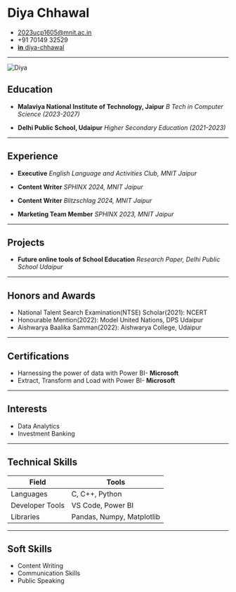 # **Diya Chhawal**
+ 2023ucp1605@mnit.ac.in
+ +91 70149 32529
+ [**in** diya-chhawal](https://www.linkedin.com/in/diya-chhawal-54a086296/)
---
![Diya](https://media.licdn.com/dms/image/v2/D4D03AQHgpLOzo3HmDQ/profile-displayphoto-shrink_400_400/profile-displayphoto-shrink_400_400/0/1705663654934?e=1737590400&v=beta&t=4AnZ0WucMJ0S3FdFIuDKzDb_7NA75YD0Vd4oyVTJ55Q)
## **Education**
+ **Malaviya National Institute of Technology, Jaipur**
*B Tech in Computer Science (2023-2027)*

+ **Delhi Public School, Udaipur**
*Higher Secondary Education (2021-2023)*
---
## **Experience**
+ **Executive**
*English Language and Activities Club, MNIT Jaipur*

+ **Content Writer**
*SPHINX 2024, MNIT Jaipur*

+ **Content Writer**
*Blitzschlag 2024, MNIT Jaipur*

+ **Marketing Team Member**
*SPHINX 2023, MNIT Jaipur*
---
## **Projects**
+ **Future online tools of School Education**
*Research Paper, Delhi Public School Udaipur*
---
## **Honors and Awards**
* National Talent Search Examination(NTSE) Scholar(2021): NCERT
* Honourable Mention(2022): Model United Nations, DPS Udaipur
* Aishwarya Baalika Samman(2022): Aishwarya College, Udaipur
---
## **Certifications**
+ Harnessing the power of data with Power BI- **Microsoft**
+ Extract, Transform and Load with Power BI- **Microsoft**
---
## **Interests**
+ Data Analytics
+ Investment Banking
---
## **Technical Skills**
|Field|Tools|
|----|----|
|Languages|C, C++, Python|
|Developer Tools|VS Code, Power BI|
|Libraries|Pandas, Numpy, Matplotlib|
---
## **Soft Skills**
+ Content Writing
+ Communication Skills
+ Public Speaking



